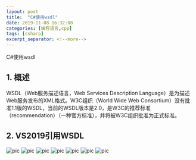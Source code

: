 ```yaml
---
layout: post
title:  "C#使用wsdl"
date: 2019-11-08 16:32:08
categories: [编程语言,cpp]
tags: [csharp]
excerpt_separator: <!--more-->
---
```

C#使用wsdl
<!--more-->

## 1. 概述

WSDL（Web服务描述语言，Web Services Description Language）是为描述Web服务发布的XML格式。W3C组织（World Wide Web Consortium）没有批准1.1版的WSDL，当前的WSDL版本是2.0，是W3C的推荐标准（recommendation）（一种官方标准），并将被W3C组织批准为正式标准。

## 2. VS2019引用WSDL

![pic](/images/微信截图_20191108165113.png)
![pic](/images/微信截图_20191108165202.png)
![pic](/images/微信截图_20191108165359.png)
![pic](/images/微信截图_20191108165836.png)
![pic](/images/微信截图_20191108165841.png)
![pic](/images/微信截图_20191108165847.png)
![pic](/images/微信截图_20191108170025.png)


